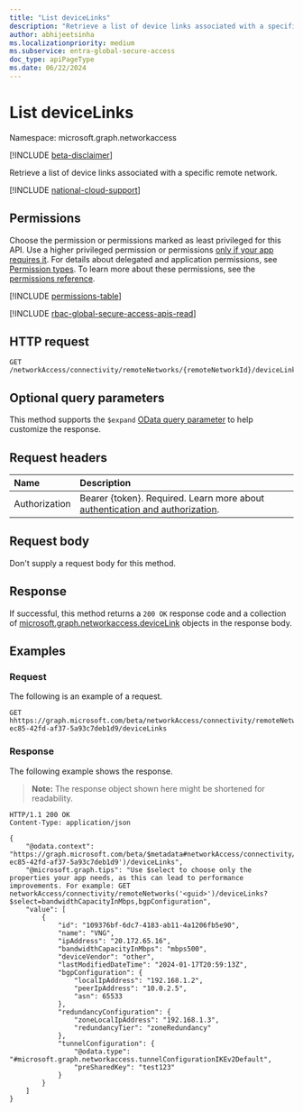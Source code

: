 ```yaml
---
title: "List deviceLinks"
description: "Retrieve a list of device links associated with a specific remote network."
author: abhijeetsinha
ms.localizationpriority: medium
ms.subservice: entra-global-secure-access
doc_type: apiPageType
ms.date: 06/22/2024
---
```


# List deviceLinks
Namespace: microsoft.graph.networkaccess

[!INCLUDE [beta-disclaimer](../../includes/beta-disclaimer.md)]

Retrieve a list of device links associated with a specific remote network.

[!INCLUDE [national-cloud-support](../../includes/global-only.md)]

## Permissions
Choose the permission or permissions marked as least privileged for this API. Use a higher privileged permission or permissions [only if your app requires it](/graph/permissions-overview#best-practices-for-using-microsoft-graph-permissions). For details about delegated and application permissions, see [Permission types](/graph/permissions-overview#permission-types). To learn more about these permissions, see the [permissions reference](/graph/permissions-reference).

<!-- {
  "blockType": "permissions",
  "name": "networkaccess-remotenetwork-list-devicelinks-permissions"
}
-->
[!INCLUDE [permissions-table](../includes/permissions/networkaccess-remotenetwork-list-devicelinks-permissions.md)]

[!INCLUDE [rbac-global-secure-access-apis-read](../includes/rbac-for-apis/rbac-global-secure-access-apis-read.md)]

## HTTP request

<!-- {
  "blockType": "ignored"
}
-->
``` http
GET /networkAccess/connectivity/remoteNetworks/{remoteNetworkId}/deviceLinks
```

## Optional query parameters

This method supports the `$expand` [OData query parameter](/graph/query-parameters) to help customize the response.


## Request headers
|Name|Description|
|:---|:---|
|Authorization|Bearer {token}. Required. Learn more about [authentication and authorization](/graph/auth/auth-concepts).|

## Request body
Don't supply a request body for this method.

## Response

If successful, this method returns a `200 OK` response code and a collection of [microsoft.graph.networkaccess.deviceLink](../resources/networkaccess-devicelink.md) objects in the response body.

## Examples

### Request
The following is an example of a request.

``` http
GET hhttps://graph.microsoft.com/beta/networkAccess/connectivity/remoteNetworks/4ecfc62c-ec85-42fd-af37-5a93c7deb1d9/deviceLinks
```

### Response
The following example shows the response.
>**Note:** The response object shown here might be shortened for readability.
<!-- {
  "blockType": "response",
  "truncated": true,
  "@odata.type": "Collection(microsoft.graph.networkaccess.deviceLink)"
}
-->
``` http
HTTP/1.1 200 OK
Content-Type: application/json

{
    "@odata.context": "https://graph.microsoft.com/beta/$metadata#networkAccess/connectivity/remoteNetworks('4ecfc62c-ec85-42fd-af37-5a93c7deb1d9')/deviceLinks",
    "@microsoft.graph.tips": "Use $select to choose only the properties your app needs, as this can lead to performance improvements. For example: GET networkAccess/connectivity/remoteNetworks('<guid>')/deviceLinks?$select=bandwidthCapacityInMbps,bgpConfiguration",
    "value": [
        {
            "id": "109376bf-6dc7-4183-ab11-4a1206fb5e90",
            "name": "VNG",
            "ipAddress": "20.172.65.16",
            "bandwidthCapacityInMbps": "mbps500",
            "deviceVendor": "other",
            "lastModifiedDateTime": "2024-01-17T20:59:13Z",
            "bgpConfiguration": {
                "localIpAddress": "192.168.1.2",
                "peerIpAddress": "10.0.2.5",
                "asn": 65533
            },
            "redundancyConfiguration": {
                "zoneLocalIpAddress": "192.168.1.3",
                "redundancyTier": "zoneRedundancy"
            },
            "tunnelConfiguration": {
                "@odata.type": "#microsoft.graph.networkaccess.tunnelConfigurationIKEv2Default",
                "preSharedKey": "test123"
            }
        }
    ]
}
```
